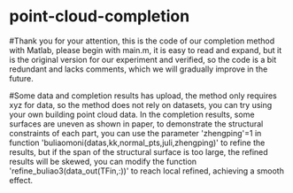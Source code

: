 # point-cloud-completion
#Thank you for your attention, this is the code of our completion method with Matlab, please begin with main.m, it is easy to read and expand,  but it is the original version for our experiment and verified, so the code is a bit redundant and lacks comments, which we will gradually improve in the future.

#Some data and completion results has upload, the method only requires xyz for data, so the method does not rely on datasets, you can try using your own building point cloud data. In the completion results, some surfaces are uneven as shown in paper, to demonstrate the structural constraints of each part, you can use the parameter 'zhengping'=1 in function 'buliaomoni(datas,kk,normal_pts,juli,zhengping)' to refine the results, but if the span of the structural surface is too large, the refined results will be skewed, you can modify the function 'refine_buliao3(data_out(TFin,:))' to reach local refined, achieving a smooth effect.
